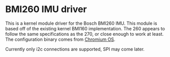 # BMI260 IMU driver

This is a kernel module driver for the Bosch BMI260 IMU. This module is based off of the existing kernel BMI160 implementation. The 260 appears to follow the same specifications as the 270, or close enough to work at least. The configuration binary comes from [Chromium OS](https://chromium.googlesource.com/chromiumos/platform/ec/+/2adede07783d40c6115a96f5f70dbf94ea9a2215/third_party/bmi260/accelgyro_bmi260_config_tbin.h).

Currently only i2c connections are supported, SPI may come later.
